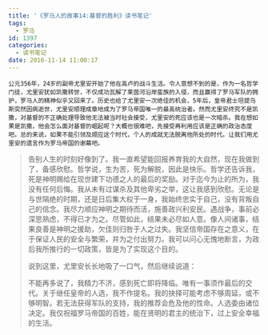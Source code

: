 ```yaml
---
title: '《罗马人的故事14:基督的胜利》读书笔记'
tags:
  - 罗马
id: 1397
categories:
  - 读书笔记
date: 2016-11-14 11:00:17
---
```


    公元356年，24岁的副帝尤里安开始了他在高卢的战斗生活。令人意想不到的是，作为一名哲学门徒，尤里安犹如凯撒转世，不仅成功瓦解了莱茵河沿岸蛮族的入侵，而且赢得了罗马军队的拥护，罗马人的精神似乎又回来了。历史也给了尤里安一次绝佳的机会，5年后，皇帝君士坦提乌斯突然因病逝世，尤里安顺理成章地成为了罗马帝国唯一的最高统治者。然而尤里安终究不是凯撒，对基督的不正确处理导致他无法被当时社会接受，尤里安的死应该也是一次暗杀。我在想如果是凯撒，他会怎么面对基督的崛起呢？大概也很难吧，先接受再利用应该是正确的政治态度吧。总的来说，如果不能引领及顺应这个时代，个人的成就无法脱离他所处的时代。让我们用尤里安的遗言作为罗马帝国的谢幕吧。
> 告别人生的时刻好像到了。我一直希望能回报养育我的大自然，现在我做到了，备感欣慰。哲学说，生为苦，死为解脱，因此是快乐。哲学还告诉我，死是神明赐给在现世建下功德之人的最后的奖励。对于迄今为止的所为，我没有任何后悔。我从未有过谋杀及其他卑劣之举，这让我感到欣慰。无论是与世隔绝的时期，还是日后集大权于一身，我始终忠实于自己，没有背叛自己的信念。我尽力顺应神明之期待而活，施善政兴利安民。遇战争，事前必深思熟虑，不得已才为之。尽管如此，结果未必尽如人意。像人间诸事，结果良善是神明之援助，欠佳则归咎于人之过失。我坚信帝国存在之意义，在于保证人民的安全与繁荣，并为之付出努力。我可以问心无愧地断言，为政后我所推行的一切政策，皆是为了实现这个目的。> 
> 说到这里，尤里安长长地吸了一口气，然后继续说道：> 
> 不能再多说了，我精力不济，感到死亡即将降临。唯有一事须作最后的交代。关于继任皇帝的人选，我不作提名。我的抉择可能考虑不够周延，或不够明智。若无法获得军队的支持，我的推荐会危及他的性命。人选委由诸位决定。我仅祝福罗马帝国的百姓，能在贤明的君主的统治下，过上安全幸福的生活。